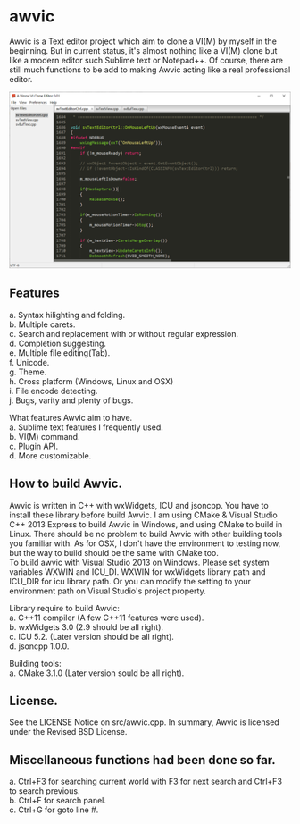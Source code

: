 # awvic

Awvic is a Text editor project which aim to clone a VI(M) by myself in the beginning. But in current status, it's almost nothing like a VI(M) clone but like a modern editor such Sublime text or Notepad++. Of course, there are still much functions to be add to making Awvic acting like a real professional editor.

<img src="./bin/awvic.png" alt="weiqigo"/>

## Features
a. Syntax hilighting and folding.</BR>
b. Multiple carets.</BR>
c. Search and replacement with or without regular expression.</BR>
d. Completion suggesting.</BR>
e. Multiple file editing(Tab).</BR>
f. Unicode.</BR>
g. Theme.</BR>
h. Cross platform (Windows, Linux and OSX)</BR>
i. File encode detecting.</BR>
j. Bugs, varity and plenty of bugs.</BR>

What features Awvic aim to have.</BR>
a. Sublime text features I frequently used.</BR>
b. VI(M) command.</BR>
c. Plugin API.</BR>
d. More customizable.</BR>


## How to build Awvic.

Awvic is written in C++ with wxWidgets, ICU and jsoncpp. You have to install these library before build Awvic. I am using CMake & Visual Studio C++ 2013 Express to build Awvic in Windows, and using CMake to build in Linux. There should be no problem to build Awvic with other building tools you familiar with. As for OSX, I don't have the environment to testing now, but the way to build should be the same with CMake too.</BR>
To build awvic with Visual Studio 2013 on Windows. Please set system variables WXWIN and ICU_DI. WXWIN for wxWidgets library path and ICU_DIR for icu library path. Or you can modify the setting to your environment path on Visual Studio's project property.</BR>

Library require to build Awvic:</BR>
a. C++11 compiler (A few C++11 features were used).</BR>
b. wxWidgets 3.0 (2.9 should be all right).</BR>
c. ICU 5.2. (Later version should be all right).</BR>
d. jsoncpp 1.0.0.</BR>

Building tools:</BR>
a. CMake 3.1.0 (Later version sould be all right).</BR>

## License.

See the LICENSE Notice on src/awvic.cpp. In summary, Awvic is licensed under the Revised BSD License.

## Miscellaneous functions had been done so far.

a. Ctrl+F3 for searching current world with F3 for next search and Ctrl+F3 to search previous.</BR>
b. Ctrl+F for search panel.</BR>
c. Ctrl+G for goto line #.</BR>
